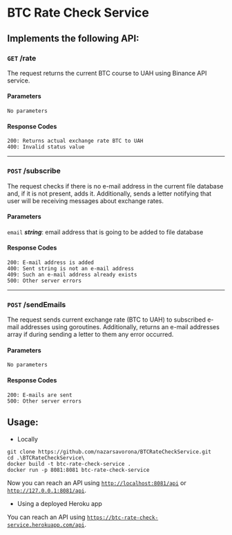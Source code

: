 # BTC Rate Check Service

## Implements the following API:

### `GET` /rate

The request returns the current BTC course to UAH using Binance API service.

#### Parameters

``No parameters``

#### Response Codes

```
200: Returns actual exchange rate BTC to UAH
400: Invalid status value
```

---

### `POST` /subscribe

The request checks if there is no e-mail address in the current file database and, if it is not present, adds it.
Additionally, sends a letter notifying that user will be receiving messages about exchange rates.

#### Parameters

``email`` ***string***: email address that is going to be added to file database

#### Response Codes

```
200: E-mail address is added
400: Sent string is not an e-mail address
409: Such an e-mail address already exists
500: Other server errors
```

---

### `POST` /sendEmails

The request sends current exchange rate (BTC to UAH) to subscribed e-mail addresses using goroutines. Additionally,
returns an e-mail addresses array if during sending a letter to them any error occurred.

#### Parameters

``No parameters``

#### Response Codes

```
200: E-mails are sent
500: Other server errors
```

## Usage:

- Locally

```
git clone https://github.com/nazarsavorona/BTCRateCheckService.git
cd .\BTCRateCheckService\
docker build -t btc-rate-check-service .
docker run -p 8081:8081 btc-rate-check-service
```

Now you can reach an API using [`http://localhost:8081/api`](http://localhost:8081/api)
or [`http://127.0.0.1:8081/api`](http://127.0.0.1:8081/api).

- Using a deployed Heroku app

You can reach an API
using [`https://btc-rate-check-service.herokuapp.com/api`](https://btc-rate-check-service.herokuapp.com/api).

